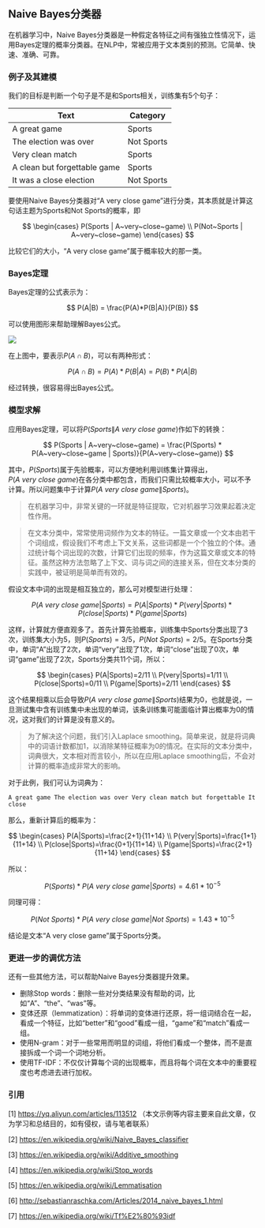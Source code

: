 ## Naive Bayes分类器

在机器学习中，Naive Bayes分类器是一种假定各特征之间有强独立性情况下，运用Bayes定理的概率分类器。在NLP中，常被应用于文本类别的预测。它简单、快速、准确、可靠。

### 例子及其建模

我们的目标是判断一个句子是不是和Sports相关，训练集有5个句子：

Text | Category
---|---
A great game | Sports
The election was over | Not Sports
Very clean match | Sports
A clean but forgettable game | Sports
It was a close election | Not Sports

要使用Naive Bayes分类器对“A very close game”进行分类，其本质就是计算这句话主题为Sports和Not Sports的概率，即

$$
\begin{cases}
P(Sports | A~very~close~game) \\
P(Not~Sports | A~very~close~game)
\end{cases}
$$

比较它们的大小，“A very close game”属于概率较大的那一类。

### Bayes定理

Bayes定理的公式表示为：

$$
P(A|B) = \frac{P(A)*P(B|A)}{P(B)}
$$

可以使用图形来帮助理解Bayes公式。

![](/techdoc/docs/ml/images/bayes.png)

在上图中，要表示$P(A \cap B)$，可以有两种形式：

$$
P(A \cap B) = P(A)*P(B|A) = P(B)*P(A|B)
$$

经过转换，很容易得出Bayes公式。

### 模型求解

应用Bayes定理，可以将$P(Sports \| A~very~close~game)$作如下的转换：

$$
P(Sports | A~very~close~game) = \frac{P(Sports) * P(A~very~close~game | Sports)}{P(A~very~close~game)}
$$

其中，$P(Sports)$属于先验概率，可以方便地利用训练集计算得出，$P(A~very~close~game)$在各分类中都包含，而我们只需比较概率大小，可以不予计算。所以问题集中于计算$P(A~very~close~game \| Sports)$。

> 在机器学习中，非常关键的一环就是特征提取，它对机器学习效果起着决定性作用。

> 在文本分类中，常常使用词频作为文本的特征。一篇文章或一个文本由若干个词组成，假设我们不考虑上下文关系，这些词都是一个个独立的个体。通过统计每个词出现的次数，计算它们出现的频率，作为这篇文章或文本的特征。虽然这种方法忽略了上下文、词与词之间的连接关系，但在文本分类的实践中，被证明是简单而有效的。

假设文本中词的出现是相互独立的，那么可对模型进行处理：

$$
P(A~very~close~game | Sports) = P(A|Sports)*P(very|Sports)*P(close|Sports)*P(game|Sports)
$$

这样，计算就方便直观多了。首先计算先验概率，训练集中Sports分类出现了3次，训练集大小为5，则$P(Sports)=3/5$，$P(Not~Sports)=2/5$。在Sports分类中，单词“A”出现了2次，单词“very”出现了1次，单词“close”出现了0次，单词“game”出现了2次，Sports分类共11个词，所以：

$$
\begin{cases}
P(A|Sports)=2/11 \\
P(very|Sports)=1/11 \\
P(close|Sports)=0/11 \\
P(game|Sports)=2/11
\end{cases}
$$

这个结果相乘以后会导致$P(A~very~close~game \| Sports)$结果为0，也就是说，一旦测试集中含有训练集中未出现的单词，该条训练集可能面临计算出概率为0的情况，这对我们的计算是没有意义的。

> 为了解决这个问题，我们引入Laplace smoothing。简单来说，就是将词典中的词语计数都加1，以消除某特征概率为0的情况。在实际的文本分类中，词典很大，文本相对而言较小，所以在应用Laplace smoothing后，不会对计算的概率造成非常大的影响。

对于此例，我们可认为词典为：

```
A great game The election was over Very clean match but forgettable It close
```

那么，重新计算后的概率为：

$$
\begin{cases}
P(A|Sports)=\frac{2+1}{11+14} \\
P(very|Sports)=\frac{1+1}{11+14} \\
P(close|Sports)=\frac{0+1}{11+14} \\
P(game|Sports)=\frac{2+1}{11+14}
\end{cases}
$$

所以：

$$
P(Sports) * P(A~very~close~game | Sports) = 4.61*10^{-5}
$$

同理可得：

$$
P(Not~Sports) * P(A~very~close~game | Not~Sports) = 1.43*10^{-5}
$$

结论是文本“A very close game”属于Sports分类。

### 更进一步的调优方法

还有一些其他方法，可以帮助Naive Bayes分类器提升效果。

- 删除Stop words：删除一些对分类结果没有帮助的词，比如“A”、“the”、“was”等。
- 变体还原（lemmatization）：将单词的变体进行还原，将一组词结合在一起，看成一个特征，比如“better”和“good”看成一组，“game”和“match”看成一组。
- 使用N-gram：对于一些常用而明显的词组，将他们看成一个整体，而不是直接拆成一个词一个词地分析。
- 使用TF-IDF：不仅仅计算每个词的出现概率，而且将每个词在文本中的重要程度也考虑进去进行加权。

### 引用

[1] https://yq.aliyun.com/articles/113512 （本文示例等内容主要来自此文章，仅为学习和总结目的，如有侵权，请与笔者联系）

[2] https://en.wikipedia.org/wiki/Naive_Bayes_classifier

[3] https://en.wikipedia.org/wiki/Additive_smoothing

[4] https://en.wikipedia.org/wiki/Stop_words

[5] https://en.wikipedia.org/wiki/Lemmatisation

[6] http://sebastianraschka.com/Articles/2014_naive_bayes_1.html

[7] https://en.wikipedia.org/wiki/Tf%E2%80%93idf

